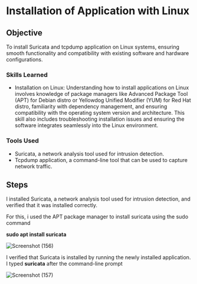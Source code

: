 # Installation of Application with Linux

## Objective

To install Suricata and tcpdump application on Linux systems, ensuring smooth functionality and compatibility with existing software and hardware configurations.


### Skills Learned
- Installation on Linux: Understanding how to install applications on Linux involves knowledge of package managers like Advanced Package Tool (APT) for Debian distro or Yellowdog Unified Modifier (YUM) for Red 
  Hat distro, familiarity with dependency management, and ensuring compatibility with the operating system version and architecture. This skill also includes troubleshooting installation issues and ensuring the 
  software integrates seamlessly into the Linux environment.

### Tools Used

- Suricata, a network analysis tool used for intrusion detection.
- Tcpdump application, a command-line tool that can be used to capture network traffic.
  

## Steps

I installed Suricata, a network analysis tool used for intrusion detection, and verified that it was installed correctly. 

For this, i used the APT package manager to install suricata using the sudo command

**sudo apt install suricata**

![Screenshot (156)](https://github.com/Adeoluwaa/Installing-app-on-Linux-and-giving-file-permission./assets/158221954/8488fdcd-fe10-4187-b433-fab044afed0f)

I verified that Suricata is installed by running the newly installed application.
I typed **suricata** after the command-line prompt

![Screenshot (157)](https://github.com/Adeoluwaa/Installing-app-on-Linux-and-giving-file-permission./assets/158221954/0cbae3ba-d24a-4bfb-8790-2a5c76dd3811)

